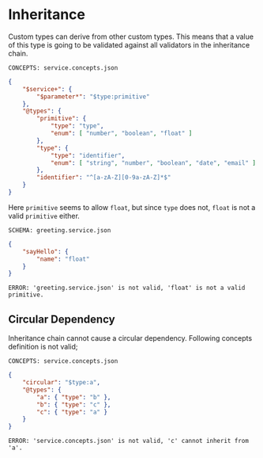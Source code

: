# Inheritance

Custom types can derive from other custom types. This means that a value of this
type is going to be validated against all validators in the inheritance chain.

`CONCEPTS: service.concepts.json`

```json
{
    "$service+": {
        "$parameter*": "$type:primitive"
    },
    "@types": {
        "primitive": {
            "type": "type",
            "enum": [ "number", "boolean", "float" ]
        },
        "type": {
            "type": "identifier",
            "enum": [ "string", "number", "boolean", "date", "email" ]
        },
        "identifier": "^[a-zA-Z][0-9a-zA-Z]*$"
    }
}
```

Here `primitive` seems to allow `float`, but since `type` does not, `float` is
not a valid `primitive` either.

`SCHEMA: greeting.service.json`

```json
{
    "sayHello": {
        "name": "float"
    }
}
```

`ERROR: 'greeting.service.json' is not valid, 'float' is not a valid primitive.`

## Circular Dependency

Inheritance chain cannot cause a circular dependency. Following concepts
definition is not valid;

`CONCEPTS: service.concepts.json`

```json
{
    "circular": "$type:a",
    "@types": {
        "a": { "type": "b" },
        "b": { "type": "c" },
        "c": { "type": "a" }
    }
}
```

`ERROR: 'service.concepts.json' is not valid, 'c' cannot inherit from 'a'.`

